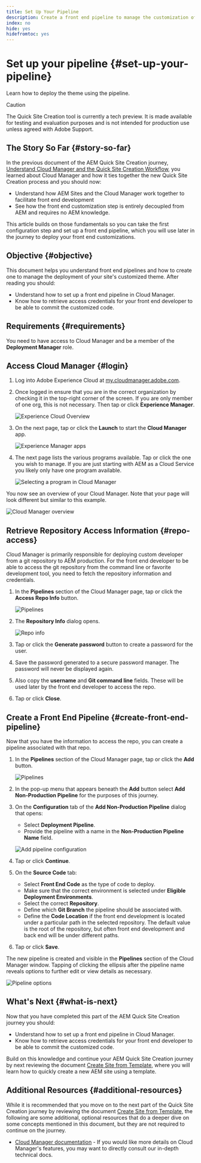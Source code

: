```yaml
---
title: Set Up Your Pipeline
description: Create a front end pipeline to manage the customization of your site's theme.
index: no
hide: yes
hidefromtoc: yes
---
```


# Set up your pipeline {#set-up-your-pipeline}

Learn how to deploy the theme using the pipeline.

>[!CAUTION]
>
>The Quick Site Creation tool is currently a tech preview. It is made available for testing and evaluation purposes and is not intended for production use unless agreed with Adobe Support.

## The Story So Far {#story-so-far}

In the previous document of the AEM Quick Site Creation journey, [Understand Cloud Manager and the Quick Site Creation Workflow,](cloud-manager.md) you learned about Cloud Manager and how it ties together the new Quick Site Creation process and you should now:

* Understand how AEM Sites and the Cloud Manager work together to facilitate front end development
* See how the front end customization step is entirely decoupled from AEM and requires no AEM knowledge.

This article builds on those fundamentals so you can take the first configuration step and set up a front end pipeline, which you will use later in the journey to deploy your front end customizations.

## Objective {#objective}

This document helps you understand front end pipelines and how to create one to manage the deployment of your site's customized theme. After reading you should:

* Understand how to set up a front end pipeline in Cloud Manager.
* Know how to retrieve access credentials for your front end developer to be able to commit the customized code.

## Requirements {#requirements}

You need to have access to Cloud Manager and be a member of the **Deployment Manager** role.

## Access Cloud Manager {#login}

1. Log into Adobe Experience Cloud at [my.cloudmanager.adobe.com](https://my.cloudmanager.adobe.com/).

1. Once logged in ensure that you are in the correct organization by checking it in the top-right corner of the screen. If you are only member of one org, this is not necessary. Then tap or click **Experience Manager**.

   ![Experience Cloud Overview](assets/experience-cloud-overview.png)

1. On the next page, tap or click the **Launch** to start the **Cloud Manager** app.

   ![Experience Manager apps](assets/experience-manager-apps.png)

1. The next page lists the various programs available. Tap or click the one you wish to manage. If you are just starting with AEM as a Cloud Service you likely only have one program available.

   ![Selecting a program in Cloud Manager](assets/cloud-manager-select-program.png)

You now see an overview of your Cloud Manager. Note that your page will look different but similar to this example.

![Cloud Manager overview](assets/cloud-manager-overview.png)

## Retrieve Repository Access Information {#repo-access}

Cloud Manager is primarily responsible for deploying custom developer from a git repository to AEM production. For the front end developer to be able to access the git repository from the command line or favorite development tool, you need to fetch the repository information and credentials.

1. In the **Pipelines** section of the Cloud Manager page, tap or click the **Access Repo Info** button.

   ![Pipelines](assets/pipelines-repo-info.png)

1. The **Repository Info** dialog opens.

   ![Repo info](assets/repo-info.png)

1. Tap or click the **Generate password** button to create a password for the user.

1. Save the password generated to a secure password manager. The password will never be displayed again.

1. Also copy the **username** and **Git command line** fields. These will be used later by the front end developer to access the repo.

1. Tap or click **Close**.

## Create a Front End Pipeline {#create-front-end-pipeline}

Now that you have the information to access the repo, you can create a pipeline associated with that repo.

1. In the **Pipelines** section of the Cloud Manager page, tap or click the **Add** button.

   ![Pipelines](assets/pipelines-add.png)

1. In the pop-up menu that appears beneath the **Add** button select **Add Non-Production Pipeline** for the purposes of this journey.

1. On the **Configuration** tab of the **Add Non-Production Pipeline** dialog that opens:
   * Select **Deployment Pipeline**.
   * Provide the pipeline with a name in the **Non-Production Pipeline Name** field.

   ![Add pipeline configuration](assets/add-pipeline-configuration.png)

1. Tap or click **Continue**.

1. On the **Source Code** tab:
   * Select **Front End Code** as the type of code to deploy.
   * Make sure that the correct environment is selected under **Eligible Deployment Environments**.
   * Select the correct **Repository**.
   * Define which **Git Branch** the pipeline should be associated with.
   * Define the **Code Location** if the front end development is located under a particular path in the selected repository. The default value is the root of the repository, but often front end development and back end will be under different paths.

1. Tap or click **Save**.

The new pipeline is created and visible in the **Pipelines** section of the Cloud Manager window. Tapping of clicking the ellipsis after the pipeline name reveals options to further edit or view details as necessary.

![Pipeline options](assets/new-pipeline.png)

## What's Next {#what-is-next}

Now that you have completed this part of the AEM Quick Site Creation journey you should:

* Understand how to set up a front end pipeline in Cloud Manager.
* Know how to retrieve access credentials for your front end developer to be able to commit the customized code.

Build on this knowledge and continue your AEM Quick Site Creation journey by next reviewing the document [Create Site from Template,](create-site.md) where you will learn how to quickly create a new AEM site using a template.

## Additional Resources {#additional-resources}

While it is recommended that you move on to the next part of the Quick Site Creation journey by reviewing the document [Create Site from Template,](create-site.md) the following are some additional, optional resources that do a deeper dive on some concepts mentioned in this document, but they are not required to continue on the journey.

* [Cloud Manager documentation](https://experienceleague.adobe.com/docs/experience-manager-cloud-service/onboarding/onboarding-concepts/cloud-manager-introduction.html) - If you would like more details on Cloud Manager's features, you may want to directly consult our in-depth technical docs.

